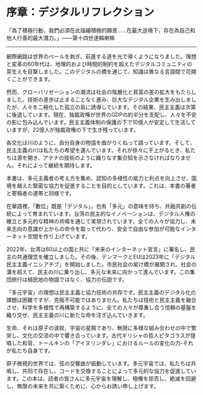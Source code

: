 # 序章：デジタルリフレクション

「為了積極行動，我們必須在此描繪積極的願景……在最大逆境下，存在為自己和他人行善的最大潛力。」——第十四世達賴喇嘛

---

網際網路は世界のベールを剥ぎ、前進する道を光で導くようになりました。理想と変革の60年代は、地理的および時間的制約を超えたデジタルコミュニティの芽生えを目撃しました。このデジタルの橋を通じて、知識は異なる言語間で花開くことができます。

然而、グローバリゼーションの潮流は社会の階層化と貧富の差の拡大をもたらしました。技術の進歩は止まることなく進み、巨大なデジタル企業を生み出しましたが、人々を二極化した孤立の島に誘導しています。その結果、民主主義は次第に後退しています。現在、独裁政権が世界のGDPの約半分を支配し、人々を不安の影に包み込んでいます。民主主義体制の保護の下で10億人が安定して生活していますが、22億人が独裁政権の下で生き残っています。

各文化は川のように、自分自身の物語を曲がりくねって語っています。そして、民主主義の川は私たちの希望を運んでいます。それが徐々に干上がるとき、私たちは源を開き、アテナの技術のように織りなす集合知を示さなければなりません。それによって継続を期待します。

本書は、多元主義者の考え方を集め、認知の多様性の能力と利点を向上させ、国境を越えた緊密な協力を促進することを目的としています。これは、本書の著者と寄稿者の連帯と同様です。

在華語裡，「數位」既是「デジタル」，也有「多元」の意味を持ち、共融共創の伝統によって育まれています。台湾の民主的なイノベーションは、デジタル人権の確立と多元的な精神の共鳴を通じて実現されています。全ての人々が協力し、未来志向の意識が上からの命令を取って代わり、安全で自由な参加が可能なインターネット空間を作り上げています。

2022年、台湾は60以上の国と共に「未来のインターネット宣言」に署名し、民主の共通理念を確立しました。その後、デンマークとEUは2023年に「デジタル民主主義イニシアチブ」を開始しました。市民社会の架け橋が展開され、社会の溝を超えて、民主の川に乗り出し、多元な未来に向かって進んでいます。この集団旅行は植民地の物語ではなく、協力の伝説です。

「多元宇宙」の理想は民主主義と協力技術の共存です。民主主義のデジタル化の課題は困難ですが、克服不可能ではありません。私たちは技術と民主主義を融合させ、科学を多様性で再構築するように、全ての人々が尊重し合う信頼の基盤を織り交ぜ、民主主義の川に新たな命を注ぎ込んでいきます。

生命、それは原子の波紋、宇宙の星屑であり、無限に多様な組み合わせの中で繁栄し、文化の交流の中で響き合っています。古代ギリシャの哲人ピタゴラスが提唱した和音、トールキンの「アイヌリンダレ」におけるルールの変化の力-それが私たち自身です。

原子微視的世界では、弦の交響曲が振動しています。多元宇宙では、私たちは共鳴し、共同で存在し、コードを交換することによって多元的な協力を促進しています。この本は、読者の皆さんに多元宇宙を理解し、極権を拒否し、絶滅を回避し、無限の未来を共に築くために、心からお誘い申し上げます。

